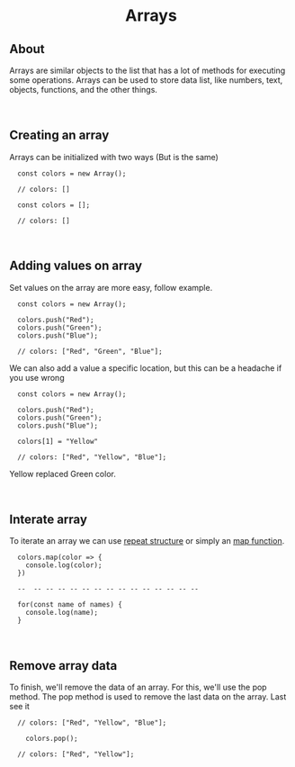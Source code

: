 <h1 align="center"> Arrays </h1>

## About

Arrays are similar objects to the list that has a lot of methods for executing some operations. Arrays can be used to store data list, like numbers, text, objects, functions, and the other things.

<br>

## Creating an array

Arrays can be initialized with two ways (But is the same)

```
  const colors = new Array();

  // colors: []
```

```
  const colors = [];

  // colors: []
```

<br>

## Adding values on array

Set values on the array are more easy, follow example.

```
  const colors = new Array();

  colors.push("Red");
  colors.push("Green");
  colors.push("Blue");

  // colors: ["Red", "Green", "Blue"];
```

We can also add a value a specific location, but this can be a headache if you use wrong

```
  const colors = new Array();

  colors.push("Red");
  colors.push("Green");
  colors.push("Blue");

  colors[1] = "Yellow"

  // colors: ["Red", "Yellow", "Blue"];
```

Yellow replaced Green color.

<br>

## Interate array

To iterate an array we can use [repeat structure](https://github.com/Henryxavierb/starting-from-the-beginning/blob/learning/content/conditionals-and-repeat-structure.md#repeat-structure) or simply an [map function]().

```
  colors.map(color => {
    console.log(color);
  })

  --  -- -- -- -- -- -- -- -- -- -- -- -- -- --

  for(const name of names) {
    console.log(name);
  }
```

<br>

## Remove array data

To finish, we'll remove the data of an array. For this, we'll use the pop method.
The pop method is used to remove the last data on the array. Last see it

```
  // colors: ["Red", "Yellow", "Blue"];

    colors.pop();

  // colors: ["Red", "Yellow"];
```
